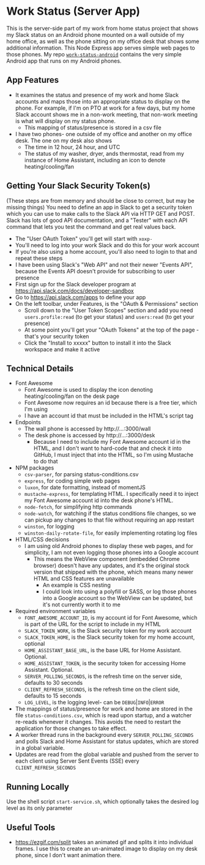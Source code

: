 # Work Status (Server App)
This is the server-side part of my work from home status project that shows my Slack status on an Android phone mounted on a wall outside of my home office, as well as the phone sitting on my office desk that shows some additional information. This Node Express app serves simple web pages to those phones.
My repo [`work-status-android`](https://github.com/brianekummer/work-status-android) contains the very simple Android app that runs on my Android phones.

## App Features
- It examines the status and presence of my work and home Slack accounts and maps those into an appropriate status to display on the phone. For example, if I'm on PTO at work for a few days, but my home Slack account shows me in a non-work meeting, that non-work meeting is what will display on my status phone.
    - This mapping of status/presence is stored in a csv file
- I have two phones- one outside of my office and another on my office desk. The one on my desk also shows
    - The time in 12 hour, 24 hour, and UTC
    - The status of my washer, dryer, ands thermostat, read from my instance of Home Assistant, including an icon to denote heating/cooling/fan

## Getting Your Slack Security Token(s)
(These steps are from memory and should be close to correct, but may be missing things)
You need to define an app in Slack to get a security token which you can use to make calls to the Slack API via HTTP GET and POST. Slack has lots of good API documentation, and a "Tester" with each API command that lets you test the command and get real values back.
  - The "User OAuth Token" you'll get will start with `xoxp-`
  - You'll need to log into your work Slack and do this for your work account
  - If you're also using a home account, you'll also need to login to that and repeat these steps
  - I have been using Slack's "Web API" and not their newer "Events API", because the Events API doesn't provide for subscribing to user presence
- First sign up for the Slack developer program at https://api.slack.com/docs/developer-sandbox
- Go to https://api.slack.com/apps to define your app
- On the left toolbar, under Features, is the "OAuth & Permissions" section
    - Scroll down to the "User Token Scopes" section and add you need `users.profile:read` (to get your status) and `users:read` (to get your presence)
    - At some point you'll get your "OAuth Tokens" at the top of the page - that's your security token
    - Click the "Install to xxxxx" button to install it into the Slack workspace and make it active

## Technical Details
- Font Awesome
    - Font Awesome is used to display the icon denoting heating/cooling/fan on the desk page
    - Font Awesome now requires an id because there is a free tier, which I'm using
    - I have an account id that must be included in the HTML's script tag
- Endpoints
    - The wall phone is accessed by http://...:3000/wall
    - The desk phone is accessed by http://...:3000/desk
        - Because I need to include my Font Awesome account id in the HTML, and I don't want to hard-code that and check it into GitHub, I must inject that into the HTML, so I'm using Mustache to do that
- NPM packages
    - `csv-parser`, for parsing status-conditions.csv
    - `express`, for coding simple web pages
    - `luxon`, for date formatting, instead of momentJS
    - `mustache-express`, for templating HTML. I specifically need it to inject my Font Awesome account id into the desk phone's HTML.
    - `node-fetch`, for simplifying http commands
    - `node-watch`, for watching if the status conditions file changes, so we can pickup any changes to that file without requiring an app restart
    - `winston`, for logging
    - `winston-daily-rotate-file`, for easily implementing rotating log files
- HTML/CSS decisions
    - I am using old Android phones to display these web pages, and for simplicity, I am not even logging those phones into a Google account
        - This means the WebView component (embedded Chrome browser) doesn't have any updates, and it's the original stock version that shipped with the phone, which means many newer HTML and CSS features are unavailable
            - An example is CSS nesting
            - I could look into using a polyfill or SASS, or log those phones into a Google account so the WebView can be updated, but it's not currently worth it to me
- Required environment variables
    - `FONT_AWESOME_ACCOUNT_ID`, is my account id for Font Awesome, which is part of the URL for the script to include in my HTML
    - `SLACK_TOKEN_WORK`, is the Slack security token for my work account
    - `SLACK_TOKEN_HOME`, is the Slack security token for my home account, optional
    - `HOME_ASSISTANT_BASE_URL`, is the base URL for Home Assistant. Optional.
    - `HOME_ASSISTANT_TOKEN`, is the security token for accessing Home Assistant. Optional.
    - `SERVER_POLLING_SECONDS`, is the refresh time on the server side, defaults to 30 seconds
    - `CLIENT_REFRESH_SECONDS`, is the refresh time on the client side, defaults to 15 seconds
    - `LOG_LEVEL`, is the logging level- can be `DEBUG`|`INFO`|`ERROR`
- The mappings of status/presence for work and home are stored in the file `status-conditions.csv`, which is read upon startup, and a watcher re-reads whenever it changes. This avoids the need to restart the application for those changes to take effect.
- A worker thread runs in the background every `SERVER_POLLING_SECONDS` and polls Slack and Home Assistant for status updates, which are stored in a global variable.
- Updates are read from the global variable and pushed from the server to each client using Server Sent Events (SSE) every `CLIENT_REFRESH_SECONDS`

## Running Locally
Use the shell script `start-service.sh`, which optionally takes the desired log level as its only parameter

## Useful Tools
- https://ezgif.com/split takes an animated gif and splits it into individual frames. I use this to create an un-animated image to display on my desk phone, since I don't want animation there.